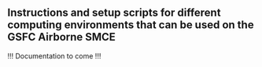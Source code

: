 ## Instructions and setup scripts for different computing environments that can be used on the GSFC Airborne SMCE

!!! Documentation to come !!!
